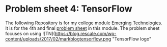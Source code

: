 # Problem sheet 4: TensorFlow
The following Repository is for my college module [Emerging Technologies](https://emerging-technologies.github.io/). It is for the 4th and final [problem sheet](https://emerging-technologies.github.io/problems/tensorflow.html) in this module. The problem sheet focuses on using 
![TN](https://blog.rescale.com/wp-content/uploads/2017/02/markblogtensorflow.png "TensorFlow logo"
